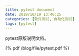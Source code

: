 ```yaml
---
title: pytest document
date: 2018/10/19 13:46:25
categories: [软件测试, 自动化测试]
tags: [pytest]
---
```


pytest原版说明文档。

<!-- more -->

{% pdf /blog/file/pytest.pdf %}
